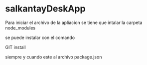 # salkantayDeskApp
Para iniciar el archivo de la apliacion se tiene que intalar la carpeta node_modules

se puede instalar con el comando 

GIT install 

siempre y cuando este al archivo package.json
